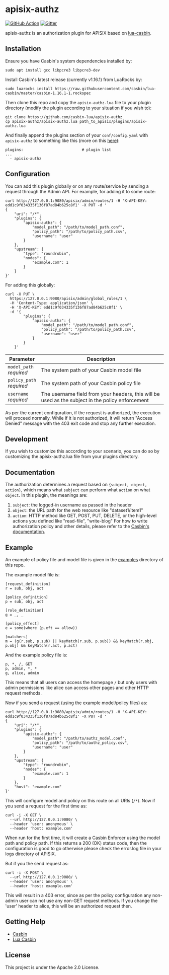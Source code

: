 # apisix-authz

[![GitHub Action](https://github.com/casbin-lua/apisix-authz/workflows/test/badge.svg?branch=master)](https://github.com/casbin-lua/apisix-authz/actions)
[![Gitter](https://badges.gitter.im/Join%20Chat.svg)](https://gitter.im/casbin/lobby)

apisix-authz is an authorization plugin for APISIX based on [lua-casbin](https://github.com/casbin/lua-casbin/).

## Installation

Ensure you have Casbin's system dependencies installed by:
```
sudo apt install gcc libpcre3 libpcre3-dev
```

Install Casbin's latest release (currently v1.16.1) from LuaRocks by:
```
sudo luarocks install https://raw.githubusercontent.com/casbin/lua-casbin/master/casbin-1.16.1-1.rockspec
```

Then clone this repo and copy the `apisix-authz.lua` file to your plugin directory (modify the plugin according to your situation if you wish to):
```
git clone https://github.com/casbin-lua/apisix-authz
cp apisix-authz/apisix-authz.lua path_to_apisix/plugins/apisix-authz.lua
```

And finally append the plugins section of your `conf/config.yaml` with `apisix-authz` to something like this (more on this [here](https://github.com/apache/apisix/blob/master/docs/en/latest/plugin-develop.md#:~:text=To%20enable%20your%20plugin%2C%20copy%20this%20plugin%20list%20into%20conf/config.yaml%2C%20and%20add%20your%20plugin%20name.%20For%20instance%3A)):
```
plugins:                          # plugin list
...
  - apisix-authz
```

## Configuration

You can add this plugin globally or on any route/service by sending a request through the Admin API. For example, for adding it to some route:
```
curl http://127.0.0.1:9080/apisix/admin/routes/1 -H 'X-API-KEY: edd1c9f034335f136f87ad84b625c8f1' -X PUT -d '
{
    "uri": "/*",
    "plugins": {
        "apisix-authz": {
            "model_path": "/path/to/model_path.conf",
            "policy_path": "/path/to/policy_path.csv",
            "username": "user"
        }
    },
    "upstream": {
        "type": "roundrobin",
        "nodes": {
            "example.com": 1
        }
    }
}'

```

For adding this globally:
```
curl -X PUT \
  https://127.0.0.1:9080/apisix/admin/global_rules/1 \
  -H 'Content-Type: application/json' \
  -H 'X-API-KEY: edd1c9f034335f136f87ad84b625c8f1' \
  -d '{
        "plugins": {
            "apisix-authz": {
                "model_path": "/path/to/model_path.conf",
                "policy_path": "/path/to/policy_path.csv",
                "username": "user"
            }
        }
    }'
```

<table><thead>
<tr>
<th>Parameter</th>
<th>Description</th>
</tr>
</thead><tbody>
<tr>
<td><code>model_path</code><br><em>required</em></td>
<td>The system path of your Casbin model file</td>
</tr>
<tr>
<td><code>policy_path</code><br><em>required</em></td>
<td>The system path of your Casbin policy file</td>
</tr>
<td><code>username</code><br><em>required</em></td>
<td>The username field from your headers, this will be used as the subject in the policy enforcement</td>
</tr>
</tbody></table>

As per the current configuration, if the request is authorized, the execution will proceed normally. While if it is not authorized, it will return "Access Denied" message with the 403 exit code and stop any further execution.

## Development

If you wish to customize this according to your scenario, you can do so by customizing the apisix-authz.lua file from your plugins directory.

## Documentation

The authorization determines a request based on `{subject, object, action}`, which means what `subject` can perform what `action` on what `object`. In this plugin, the meanings are:
1. `subject`: the logged-in username as passed in the header
2. `object`: the URL path for the web resource like "dataset1/item1"
3. `action`: HTTP method like GET, POST, PUT, DELETE, or the high-level actions you defined like "read-file", "write-blog"
For how to write authorization policy and other details, please refer to the [Casbin's documentation](https://casbin.org/).

## Example

An example of policy file and model file is given in the [examples](https://github.com/casbin-lua/apisix-authz/tree/master/examples) directory of this repo. 

The example model file is:
```
[request_definition]
r = sub, obj, act

[policy_definition]
p = sub, obj, act

[role_definition]
g = _, _

[policy_effect]
e = some(where (p.eft == allow))

[matchers]
m = (g(r.sub, p.sub) || keyMatch(r.sub, p.sub)) && keyMatch(r.obj, p.obj) && keyMatch(r.act, p.act)
```

And the example policy file is:
```
p, *, /, GET
p, admin, *, *
g, alice, admin
```

This means that all users can access the homepage `/` but only users with admin permissions like alice can access other pages and other HTTP request methods.

Now if you send a request (using the example model/policy files) as:
```
curl http://127.0.0.1:9080/apisix/admin/routes/1 -H 'X-API-KEY: edd1c9f034335f136f87ad84b625c8f1' -X PUT -d '
{
    "uri": "/*",
    "plugins": {
        "apisix-authz": {
            "model_path": "/path/to/authz_model.conf",
            "policy_path": "/path/to/authz_policy.csv",
            "username": "user"
        }
    },
    "upstream": {
        "type": "roundrobin",
        "nodes": {
            "example.com": 1
        }
    },
    "host": "example.com"
}'
```

This will configure model and policy on this route on all URIs (`/*`). Now if you send a request for the first time as:
```
curl -i -X GET \
  --url http://127.0.0.1:9080/ \
  --header 'user: anonymous' \
  --header 'host: example.com'
```

When run for the first time, it will create a Casbin Enforcer using the model path and policy path. If this returns a 200 (OK) status code, then the configuration is good to go otherwise please check the error.log file in your logs directory of APISIX.

But if you the send request as:
```
curl -i -X POST \
  --url http://127.0.0.1:9080/ \
  --header 'user: anonymous' \
  --header 'host: example.com'
```
This will result in a 403 error, since as per the policy configuration any non-admin user can not use any non-GET request methods. If you change the 'user' header to alice, this will be an authorized request then.

## Getting Help

- [Casbin](https://casbin.org/)
- [Lua Casbin](https://github.com/casbin/lua-casbin/)

## License

This project is under the Apache 2.0 License.